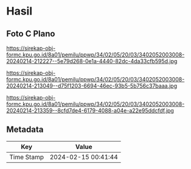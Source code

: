 # Hasil

## Foto C Plano

https://sirekap-obj-formc.kpu.go.id/8a01/pemilu/ppwp/34/02/05/20/03/3402052003008-20240214-212227--5e79d268-0e1a-4440-82dc-4da33cfb595d.jpg

https://sirekap-obj-formc.kpu.go.id/8a01/pemilu/ppwp/34/02/05/20/03/3402052003008-20240214-213049--d75f1203-6694-46ec-93b5-5b756c37baaa.jpg

https://sirekap-obj-formc.kpu.go.id/8a01/pemilu/ppwp/34/02/05/20/03/3402052003008-20240214-213359--8cfd7de4-6179-4088-a04e-a22e95ddcfdf.jpg


## Metadata

| Key        | Value               |
| ---------- | ------------------- |
| Time Stamp | 2024-02-15 00:41:44 |



